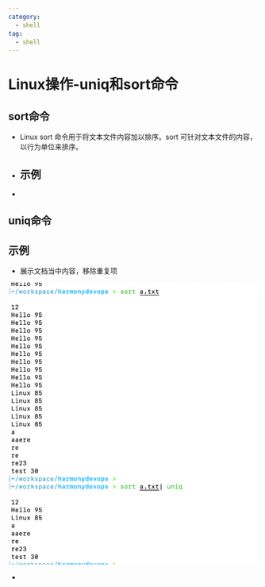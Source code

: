 ```yaml
---
category:
  - shell
tag:
  - shell
---
```

# Linux操作-uniq和sort命令

## sort命令

- Linux sort 命令用于将文本文件内容加以排序。sort 可针对文本文件的内容，以行为单位来排序。
- 示例
  - 
- 

## uniq命令



## 示例

- 展示文档当中内容，移除重复项

![image-20230909132532212](./images/image-20230909132532212.png)

- 